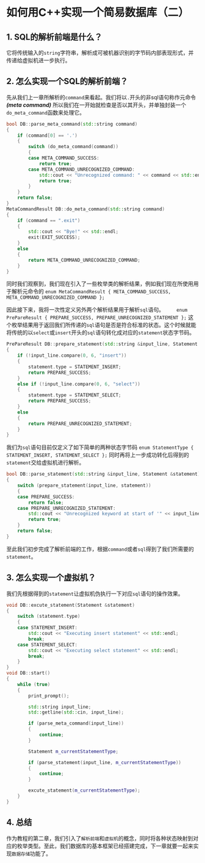 # 如何用C++实现一个简易数据库（二）

## 1. SQL的解析前端是什么？
它将传统输入的`string`字符串，解析成可被机器识别的字节码内部表现形式，并传递给虚拟机进一步执行。

## 2. 怎么实现一个SQL的解析前端？
先从我们上一章所解析的`command`来看起。我们将以`.`开头的非sql语句称作元命令 ***(meta command)*** 所以我们在一开始就检查是否以其开头，并单独封装一个`do_meta_command`函数来处理它。
```c++
bool DB::parse_meta_command(std::string command)
{
    if (command[0] == '.')
    {
        switch (do_meta_command(command))
        {
        case META_COMMAND_SUCCESS:
            return true;
        case META_COMMAND_UNRECOGNIZED_COMMAND:
            std::cout << "Unrecognized command: " << command << std::endl;
            return true;
        }
    }
    return false;
}
MetaCommandResult DB::do_meta_command(std::string command)
{
    if (command == ".exit")
    {
        std::cout << "Bye!" << std::endl;
        exit(EXIT_SUCCESS);
    }
    else
    {
        return META_COMMAND_UNRECOGNIZED_COMMAND;
    }
}
```

同时我们观察到，我们现在引入了一些枚举类的解析结果，例如我们现在所使用用于解析元命令的
`
enum MetaCommandResult
    {
        META_COMMAND_SUCCESS,
        META_COMMAND_UNRECOGNIZED_COMMAND
    };
`

因此接下来，我将一次性定义另外两个解析结果用于解析`sql`语句。
`    
enum PrePareResult
    {
        PREPARE_SUCCESS,
        PREPARE_UNRECOGNIZED_STATEMENT
    };
`
这个枚举结果用于返回我们所传递的`sql`语句是否是符合标准的状态。这个时候就能将传统的以`select`或`insert`开头的`sql`语句转化成对应的`statement`状态字节码。
```c++
PrePareResult DB::prepare_statement(std::string &input_line, Statement &statement)
{
    if (!input_line.compare(0, 6, "insert"))
    {
        statement.type = STATEMENT_INSERT;
        return PREPARE_SUCCESS;
    }
    else if (!input_line.compare(0, 6, "select"))
    {
        statement.type = STATEMENT_SELECT;
        return PREPARE_SUCCESS;
    }
    else
    {
        return PREPARE_UNRECOGNIZED_STATEMENT;
    }
}
```
我们为`sql`语句目前仅定义了如下简单的两种状态字节码
`
    enum StatementType
    {
        STATEMENT_INSERT,
        STATEMENT_SELECT
    };
`
同时再将上一步成功转化后得到的`statement`交给虚拟机进行解析。
```c++
bool DB::parse_statement(std::string &input_line, Statement &statement)
{
    switch (prepare_statement(input_line, statement))
    {
    case PREPARE_SUCCESS:
        return false;
    case PREPARE_UNRECOGNIZED_STATEMENT:
        std::cout << "Unrecognized keyword at start of '" << input_line << "'." << std::endl;
        return true;
    }
    return false;
}
```
至此我们初步完成了解析前端的工作，根据`command`或者`sql`得到了我们所需要的`statement`。

## 3. 怎么实现一个虚拟机？
我们先根据得到的`statement`让虚拟机伪执行一下对应`sql`语句的操作效果。
```c++
void DB::excute_statement(Statement &statement)
{
    switch (statement.type)
    {
    case STATEMENT_INSERT:
        std::cout << "Executing insert statement" << std::endl;
        break;
    case STATEMENT_SELECT:
        std::cout << "Executing select statement" << std::endl;
        break;
    }
}
void DB::start()
{
    while (true)
    {
        print_prompt();

        std::string input_line;
        std::getline(std::cin, input_line);

        if (parse_meta_command(input_line))
        {
            continue;
        }

        Statement m_currentStatementType;

        if (parse_statement(input_line, m_currentStatementType))
        {
            continue;
        }

        excute_statement(m_currentStatementType);
    }
}
```
## 4. 总结
作为教程的第二章，我们引入了`解析前端`和`虚拟机`的概念，同时将各种状态映射到对应的枚举类型。至此，我们数据库的基本框架已经搭建完成，下一章就要一起来实现`数据存储`功能了。